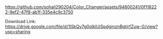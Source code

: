 https://github.com/sohail290204/Color_Changer/assets/94800241/0f118222-9ef2-47f9-ab1f-335e4c9c3750

Download Link:
https://drive.google.com/file/d/1lSkQv7g0olkIUjSpdgmznBgtjrfZuw-G/view?usp=sharing

